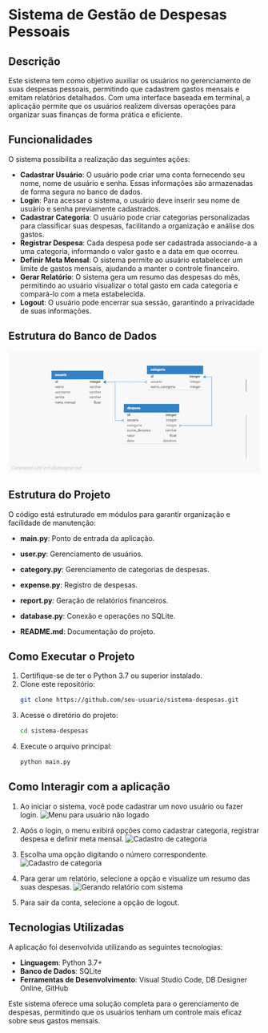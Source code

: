 # Sistema de Gestão de Despesas Pessoais

## Descrição
Este sistema tem como objetivo auxiliar os usuários no gerenciamento de suas despesas pessoais, permitindo que cadastrem gastos mensais e emitam relatórios detalhados. Com uma interface baseada em terminal, a aplicação permite que os usuários realizem diversas operações para organizar suas finanças de forma prática e eficiente.

## Funcionalidades
O sistema possibilita a realização das seguintes ações:

- **Cadastrar Usuário**: O usuário pode criar uma conta fornecendo seu nome, nome de usuário e senha. Essas informações são armazenadas de forma segura no banco de dados.
- **Login**: Para acessar o sistema, o usuário deve inserir seu nome de usuário e senha previamente cadastrados.
- **Cadastrar Categoria**: O usuário pode criar categorias personalizadas para classificar suas despesas, facilitando a organização e análise dos gastos.
- **Registrar Despesa**: Cada despesa pode ser cadastrada associando-a a uma categoria, informando o valor gasto e a data em que ocorreu.
- **Definir Meta Mensal**: O sistema permite ao usuário estabelecer um limite de gastos mensais, ajudando a manter o controle financeiro.
- **Gerar Relatório**: O sistema gera um resumo das despesas do mês, permitindo ao usuário visualizar o total gasto em cada categoria e compará-lo com a meta estabelecida.
- **Logout**: O usuário pode encerrar sua sessão, garantindo a privacidade de suas informações.

## Estrutura do Banco de Dados
![Modelo Banco de Dados desenvolvido no DBDesigner Online.](imagens_readme/5%20-%20modelo%20banco%20de%20dados.png)


## Estrutura do Projeto
O código está estruturado em módulos para garantir organização e facilidade de manutenção:

- **main.py**: Ponto de entrada da aplicação.


- **user.py**: Gerenciamento de usuários.


- **category.py**: Gerenciamento de categorias de despesas.


- **expense.py**: Registro de despesas.


- **report.py**: Geração de relatórios financeiros.


- **database.py**: Conexão e operações no SQLite.


- **README.md**: Documentação do projeto.

## Como Executar o Projeto
1. Certifique-se de ter o Python 3.7 ou superior instalado.
2. Clone este repositório:
   ```bash
   git clone https://github.com/seu-usuario/sistema-despesas.git
3. Acesse o diretório do projeto:
    ```bash
    cd sistema-despesas
4. Execute o arquivo principal:
    ```bash
    python main.py

## Como Interagir com a aplicação

1. Ao iniciar o sistema, você pode cadastrar um novo usuário ou fazer login.
![Menu para usuário não logado](imagens_readme/0%20-%20menu%20nao%20logado.png)

2. Após o login, o menu exibirá opções como cadastrar categoria, registrar
despesa e definir meta mensal.
![Cadastro de categoria](imagens_readme/1%20-%20menu%20logado.png)

3. Escolha uma opção digitando o número correspondente.
![Cadastro de categoria](imagens_readme/2%20-%20cadastro%20categoria.png)

4. Para gerar um relatório, selecione a opção e visualize um resumo das suas
despesas.
![Gerando relatório com sistema](imagens_readme/4%20-%20relatorio.png)

5. Para sair da conta, selecione a opção de logout.

## Tecnologias Utilizadas
A aplicação foi desenvolvida utilizando as seguintes tecnologias:

- **Linguagem**: Python 3.7+
- **Banco de Dados**: SQLite
- **Ferramentas de Desenvolvimento**: Visual Studio Code, DB Designer Online, GitHub

Este sistema oferece uma solução completa para o gerenciamento de despesas, permitindo que os usuários tenham um controle mais eficaz sobre seus gastos mensais.
